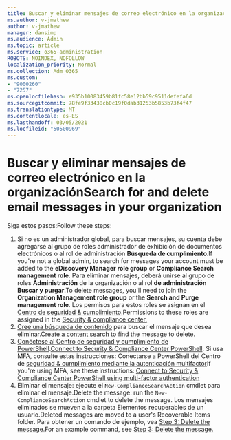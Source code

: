 ```yaml
---
title: Buscar y eliminar mensajes de correo electrónico en la organización
ms.author: v-jmathew
author: v-jmathew
manager: dansimp
ms.audience: Admin
ms.topic: article
ms.service: o365-administration
ROBOTS: NOINDEX, NOFOLLOW
localization_priority: Normal
ms.collection: Adm_O365
ms.custom:
- "9000260"
- "7257"
ms.openlocfilehash: e935b10083459b81fc58e12bb59c9511defefa6d
ms.sourcegitcommit: 78fe9f33438cb0c19f0dab31253b5853b73f4f47
ms.translationtype: MT
ms.contentlocale: es-ES
ms.lasthandoff: 03/05/2021
ms.locfileid: "50500969"
---
```

# <a name="search-for-and-delete-email-messages-in-your-organization"></a><span data-ttu-id="ac2bf-102">Buscar y eliminar mensajes de correo electrónico en la organización</span><span class="sxs-lookup"><span data-stu-id="ac2bf-102">Search for and delete email messages in your organization</span></span>

<span data-ttu-id="ac2bf-103">Siga estos pasos:</span><span class="sxs-lookup"><span data-stu-id="ac2bf-103">Follow these steps:</span></span>

1. <span data-ttu-id="ac2bf-104">Si no es un administrador global, para buscar mensajes, su  cuenta debe agregarse al grupo de roles administrador de exhibición de documentos electrónicos o al rol de administración **Búsqueda de cumplimiento**.</span><span class="sxs-lookup"><span data-stu-id="ac2bf-104">If you're not a global admin, to search for messages your account must be added to the **eDiscovery Manager role group** or **Compliance Search management role**.</span></span> <span data-ttu-id="ac2bf-105">Para eliminar mensajes, deberá unirse al grupo de roles **Administración** de la organización o al rol **de administración Buscar y purgar**.</span><span class="sxs-lookup"><span data-stu-id="ac2bf-105">To delete messages, you'll need to join the **Organization Management role group** or the **Search and Purge management role**.</span></span> <span data-ttu-id="ac2bf-106">Los permisos para estos roles se asignan en el [Centro de seguridad & cumplimiento.](https://protection.office.com)</span><span class="sxs-lookup"><span data-stu-id="ac2bf-106">Permissions to these roles are assigned in the [Security & compliance center.](https://protection.office.com)</span></span>
2. <span data-ttu-id="ac2bf-107">[Cree una búsqueda de contenido](https://docs.microsoft.com/office365/securitycompliance/content-search) para buscar el mensaje que desea eliminar.</span><span class="sxs-lookup"><span data-stu-id="ac2bf-107">[Create a content search](https://docs.microsoft.com/office365/securitycompliance/content-search) to find the message to delete.</span></span>
3. <span data-ttu-id="ac2bf-108">[Conéctese al Centro de seguridad y cumplimiento de PowerShell](https://docs.microsoft.com/powershell/exchange/office-365-scc/connect-to-scc-powershell/connect-to-scc-powershell).</span><span class="sxs-lookup"><span data-stu-id="ac2bf-108">[Connect to Security & Compliance Center PowerShell](https://docs.microsoft.com/powershell/exchange/office-365-scc/connect-to-scc-powershell/connect-to-scc-powershell).</span></span> <span data-ttu-id="ac2bf-109">Si usa MFA, consulte estas instrucciones: Conectarse a PowerShell del Centro de [seguridad & cumplimiento mediante la autenticación multifactor](https://docs.microsoft.com/powershell/exchange/office-365-scc/connect-to-scc-powershell/mfa-connect-to-scc-powershell)</span><span class="sxs-lookup"><span data-stu-id="ac2bf-109">If you're using MFA, see these instructions: [Connect to Security & Compliance Center PowerShell using multi-factor authentication](https://docs.microsoft.com/powershell/exchange/office-365-scc/connect-to-scc-powershell/mfa-connect-to-scc-powershell)</span></span>
4. <span data-ttu-id="ac2bf-110">Eliminar el mensaje: ejecute el `New-ComplianceSearchAction` cmdlet para eliminar el mensaje.</span><span class="sxs-lookup"><span data-stu-id="ac2bf-110">Delete the message: run the `New-ComplianceSearchAction` cmdlet to delete the message.</span></span> <span data-ttu-id="ac2bf-111">Los mensajes eliminados se mueven a la carpeta Elementos recuperables de un usuario.</span><span class="sxs-lookup"><span data-stu-id="ac2bf-111">Deleted messages are moved to a user's Recoverable Items folder.</span></span> <span data-ttu-id="ac2bf-112">Para obtener un comando de ejemplo, vea [Step 3: Delete the message.](https://docs.microsoft.com/office365/securitycompliance/search-for-and-delete-messages-in-your-organization)</span><span class="sxs-lookup"><span data-stu-id="ac2bf-112">For an example command, see [Step 3: Delete the message.](https://docs.microsoft.com/office365/securitycompliance/search-for-and-delete-messages-in-your-organization)</span></span>
